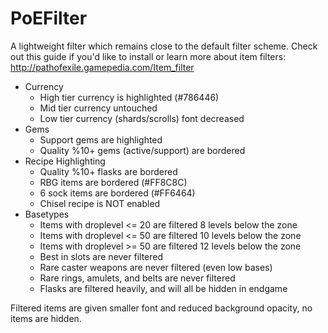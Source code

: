 # PoEFilter
A lightweight filter which remains close to the default filter scheme.
Check out this guide if you'd like to install or learn more about item filters: http://pathofexile.gamepedia.com/Item_filter

* Currency
    * High tier currency is highlighted (#786446)
    * Mid tier currency untouched
    * Low tier currency (shards/scrolls) font decreased
* Gems
    * Support gems are highlighted
    * Quality %10+ gems (active/support) are bordered
* Recipe Highlighting
    * Quality %10+ flasks are bordered
    * RBG items are bordered (#FF8C8C)
    * 6 sock items are bordered (#FF6464)
    * Chisel recipe is NOT enabled
* Basetypes
    * Items with droplevel <= 20 are filtered 8 levels below the zone
    * Items with droplevel <= 50 are filtered 10 levels below the zone
    * Items with droplevel >= 50 are filtered 12 levels below the zone
    * Best in slots are never filtered
    * Rare caster weapons are never filtered (even low bases)
    * Rare rings, amulets, and belts are never filtered
    * Flasks are filtered heavily, and will all be hidden in endgame

Filtered items are given smaller font and reduced background opacity, no items are hidden.
